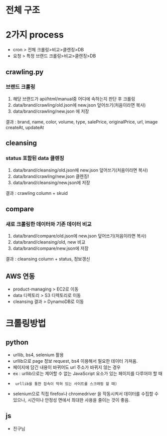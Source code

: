 # 전체 구조

# 2가지 process
- cron > 전체 크롤링>비교>클렌징>DB
- 요청 > 특정 브랜드 크롤링>비교>클렌징>DB


## crawling.py
### 브랜드 크롤링
1. 해당 브랜드가 api/html/manual중 어디에 속하는지 판단 후 크롤링
2. data/brand/crawling/old.json에 new.json 덮어쓰기(처음이라면 복사)
3. data/brand/crawling/new.json 에 저장

결과 : brand, name, color, volume, type, salePrice, originalPrice, url, image
createAt, updateAt

## cleansing
### status 포함된 data 클렌징
1. data/brand/cleansing/old.json에 new.json 덮어쓰기(처음이라면 복사)
2. data/brand/crawling/new.json 클렌징!
3. data/brand/cleansing/new.json에 저장

결과 : crawling column + skuid

## compare
### 새로 크롤링한 데이터와 기존 데이터 비교
1. data/brand/compare/old.json에 new.json 덮어쓰기(처음이라면 복사)
2. data/brand/cleansing/old, new 비교
3. data/brand/compare/new.json에 저장 

결과 : cleansing column + status, 정보갱신


## AWS 연동
- product-managing > EC2로 이동
- data 디렉토리 > S3 디렉토리로 이동
- cleansing 결과 > DynamoDB로 이동


# 크롤링방법
## python 
- urllib, bs4, selenium 활용
- urllib으로 page 정보 request, bs4 이용해서 필요한 데이터 가져옴.
- 페이지에 담긴 내용이 바뀌어도 url 주소가 바뀌지 않는 경우
- ex : urllib으로는 제어할 수 없는 JavaScript 요소가 있는 페이지를 다루어야 할 때
-      urllib을 통한 접속이 막혀 있는 사이트를 스크래핑 할 때)
- selenium으로 직접 firefox나 chromedriver 을 작동시켜서 데이터를 수집할 수 있으나, 시간이나 안정성 면에서 최대한 사용을 줄이는 것이 좋음.


## js
- 진구님